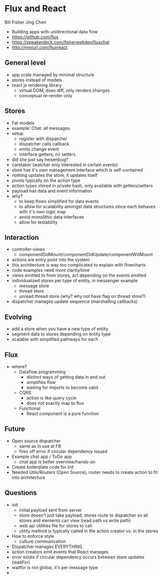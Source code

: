 Flux and React
==============

Bill Fisher
Jing Chen

- Building apps with unidirectional data flow
- https://github.com/flux
- https://speakerdeck.com/fisherwebdev/fluxchat
- http://miniurl.com/fluxreact

General level
-------------
- app scale managed by minimal structure
- stores instead of models
- react js rendering library
	- virtual DOM, does diff, only renders changes
	- conceptual re-render only

Stores
------
- Fat models
- example: Chat: all messages
- setup 
	- register with dispatcher
	- dispatcher calls callback
	- emits change event
	- interface getters, no setters
- did she just say heisenbug?
- caretaker (watcher only interested in certain events)
- store has it's own management interface which is self-contained
- nothing updates the store, it updates itself
- pivots typically on the action type
- action types stored in private hash, only available with getters/setters
- payload has data and event information
- why?
	- to keep flows simplified for data events
	- to allow for scalability amongst data structures since each behaves with it's own logic map
	- avoid monolithic data interfaces
	- allow for testability

Interaction
-----------
- controller-views
	- componentDidMount/componentDidUpdate/componentWillMount
- actions are entry point into the system
- this architecture is way too complicated to explain with flowcharts
- code examples need more clarity/time
- views emitted to from stores, act depending on the events emitted
- individualized stores per type of entity, in messenger example
	- message store
	- thread store
	- unread thread store (why? why not have flag on thread store?)
- dispatcher manages update sequence (marshalling callbacks)

Evolving
--------
- add a store when you have a new type of entity
- segment data to stores depending on entity type
- scalable with simplified pathways for each

Flux
----
- where? 
	- Dataflow programming
		- distinct ways of getting data in and out
		- simplifies flow
		- waiting for imports to become valid
	- CQRS
		- action is like query cycle
		- does not exactly map to flux
	- Functional
		- React component is a pure function

Future
------
- Open source dispatcher
	- same as in use at FB
	- fires off error if circular dependency issued
- Example chat app / ToDo app
	- chat app is better overview/hands-on
- Create boilerplate code for init
- Needed Utils/Routers (Open Source), router needs to create action to fit into architecture

Questions
---------
- init
	- initial payload sent from server 
	- store doesn't just take payload, stores route to dispatcher so all stores and elements can view (read path vs write path)
	- web api utilities file for stores to call 
	- utility method is typically called in the action creator vs. in the stores
- How to enforce style
	- culture communication
- Dispatcher manages EVERYTHING
- action creators emit events that React manages
- error exists if circular dependency occurs between store updates (waitFor)
- waitfor is not global, it's per message type
- 
